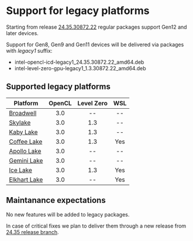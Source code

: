 <!---

Copyright (C) 2014 Intel Corporation

SPDX-License-Identifier: MIT

-->

# Support for legacy platforms

Starting from release [24.35.30872.22](https://github.com/intel/compute-runtime/releases/tag/24.35.30872.22) regular packages support Gen12 and later devices.

Support for Gen8, Gen9 and Gen11 devices will be delivered via packages with _legacy1_ suffix:
- intel-opencl-icd-legacy1_24.35.30872.22_amd64.deb
- intel-level-zero-gpu-legacy1_1.3.30872.22_amd64.deb

## Supported legacy platforms

|Platform|OpenCL|Level Zero|WSL
|--------|:----:|:--------:|:----:|
[Broadwell](https://ark.intel.com/content/www/us/en/ark/products/codename/38530/broadwell.html) | 3.0 | -- | --
[Skylake](https://ark.intel.com/content/www/us/en/ark/products/codename/37572/skylake.html) | 3.0 | 1.3 | --
[Kaby Lake](https://ark.intel.com/content/www/us/en/ark/products/codename/82879/kaby-lake.html) |  3.0 | 1.3 | --
[Coffee Lake](https://ark.intel.com/content/www/us/en/ark/products/codename/97787/coffee-lake.html) |  3.0 | 1.3 | Yes
[Apollo Lake](https://ark.intel.com/content/www/us/en/ark/products/codename/80644/apollo-lake.html) | 3.0 | -- | --
[Gemini Lake](https://ark.intel.com/content/www/us/en/ark/products/codename/83915/gemini-lake.html) | 3.0 | -- | --
[Ice Lake](https://ark.intel.com/content/www/us/en/ark/products/codename/74979/ice-lake.html) |  3.0 | 1.3 | Yes
[Elkhart Lake](https://ark.intel.com/content/www/us/en/ark/products/codename/128825/elkhart-lake.html) | 3.0 | -- | Yes

## Maintanance expectations

No new features will be added to legacy packages.

In case of critical fixes we plan to deliver them through a new release from [24.35 release branch](https://github.com/intel/compute-runtime/tree/releases/24.35).
